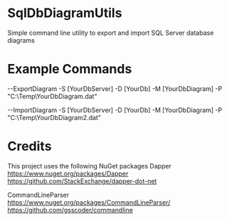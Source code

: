 # SqlDbDiagramUtils
Simple command line utility to export and import SQL Server database diagrams

# Example Commands
--ExportDiagram -S [YourDbServer] -D [YourDb] -M [YourDbDiagram] -P "C:\Temp\YourDbDiagram.dat"

--ImportDiagram -S [YourDbServer] -D [YourDb] -M [YourDbDiagram] -P "C:\Temp\YourDbDiagram2.dat"

# Credits
This project uses the following NuGet packages
Dapper
https://www.nuget.org/packages/Dapper
https://github.com/StackExchange/dapper-dot-net

CommandLineParser
https://www.nuget.org/packages/CommandLineParser/
https://github.com/gsscoder/commandline

